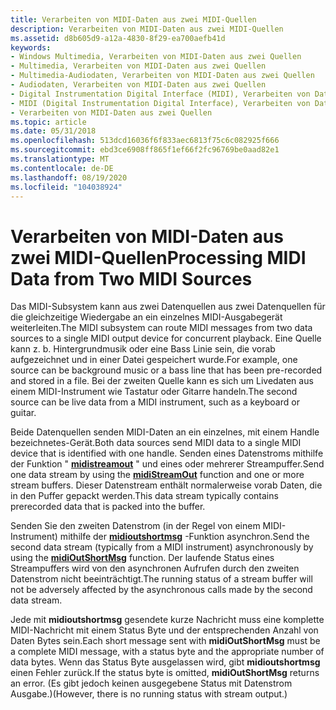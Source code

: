 ```yaml
---
title: Verarbeiten von MIDI-Daten aus zwei MIDI-Quellen
description: Verarbeiten von MIDI-Daten aus zwei MIDI-Quellen
ms.assetid: d8b605d9-a12a-4830-8f29-ea700aefb41d
keywords:
- Windows Multimedia, Verarbeiten von MIDI-Daten aus zwei Quellen
- Multimedia, Verarbeiten von MIDI-Daten aus zwei Quellen
- Multimedia-Audiodaten, Verarbeiten von MIDI-Daten aus zwei Quellen
- Audiodaten, Verarbeiten von MIDI-Daten aus zwei Quellen
- Digital Instrumentation Digital Interface (MIDI), Verarbeiten von Daten aus zwei Quellen
- MIDI (Digital Instrumentation Digital Interface), Verarbeiten von Daten aus zwei Quellen
- Verarbeiten von MIDI-Daten aus zwei Quellen
ms.topic: article
ms.date: 05/31/2018
ms.openlocfilehash: 513dcd16036f6f833aec6813f75c6c082925f666
ms.sourcegitcommit: ebd3ce6908ff865f1ef66f2fc96769be0aad82e1
ms.translationtype: MT
ms.contentlocale: de-DE
ms.lasthandoff: 08/19/2020
ms.locfileid: "104038924"
---
```

# <a name="processing-midi-data-from-two-midi-sources"></a><span data-ttu-id="847a0-110">Verarbeiten von MIDI-Daten aus zwei MIDI-Quellen</span><span class="sxs-lookup"><span data-stu-id="847a0-110">Processing MIDI Data from Two MIDI Sources</span></span>

<span data-ttu-id="847a0-111">Das MIDI-Subsystem kann aus zwei Datenquellen aus zwei Datenquellen für die gleichzeitige Wiedergabe an ein einzelnes MIDI-Ausgabegerät weiterleiten.</span><span class="sxs-lookup"><span data-stu-id="847a0-111">The MIDI subsystem can route MIDI messages from two data sources to a single MIDI output device for concurrent playback.</span></span> <span data-ttu-id="847a0-112">Eine Quelle kann z. b. Hintergrundmusik oder eine Bass Linie sein, die vorab aufgezeichnet und in einer Datei gespeichert wurde.</span><span class="sxs-lookup"><span data-stu-id="847a0-112">For example, one source can be background music or a bass line that has been pre-recorded and stored in a file.</span></span> <span data-ttu-id="847a0-113">Bei der zweiten Quelle kann es sich um Livedaten aus einem MIDI-Instrument wie Tastatur oder Gitarre handeln.</span><span class="sxs-lookup"><span data-stu-id="847a0-113">The second source can be live data from a MIDI instrument, such as a keyboard or guitar.</span></span>

<span data-ttu-id="847a0-114">Beide Datenquellen senden MIDI-Daten an ein einzelnes, mit einem Handle bezeichnetes-Gerät.</span><span class="sxs-lookup"><span data-stu-id="847a0-114">Both data sources send MIDI data to a single MIDI device that is identified with one handle.</span></span> <span data-ttu-id="847a0-115">Senden eines Datenstroms mithilfe der Funktion " [**midistreamout**](/windows/win32/api/mmeapi/nf-mmeapi-midistreamout) " und eines oder mehrerer Streampuffer.</span><span class="sxs-lookup"><span data-stu-id="847a0-115">Send one data stream by using the [**midiStreamOut**](/windows/win32/api/mmeapi/nf-mmeapi-midistreamout) function and one or more stream buffers.</span></span> <span data-ttu-id="847a0-116">Dieser Datenstream enthält normalerweise vorab Daten, die in den Puffer gepackt werden.</span><span class="sxs-lookup"><span data-stu-id="847a0-116">This data stream typically contains prerecorded data that is packed into the buffer.</span></span>

<span data-ttu-id="847a0-117">Senden Sie den zweiten Datenstrom (in der Regel von einem MIDI-Instrument) mithilfe der [**midioutshortmsg**](/windows/win32/api/mmeapi/nf-mmeapi-midioutshortmsg) -Funktion asynchron.</span><span class="sxs-lookup"><span data-stu-id="847a0-117">Send the second data stream (typically from a MIDI instrument) asynchronously by using the [**midiOutShortMsg**](/windows/win32/api/mmeapi/nf-mmeapi-midioutshortmsg) function.</span></span> <span data-ttu-id="847a0-118">Der laufende Status eines Streampuffers wird von den asynchronen Aufrufen durch den zweiten Datenstrom nicht beeinträchtigt.</span><span class="sxs-lookup"><span data-stu-id="847a0-118">The running status of a stream buffer will not be adversely affected by the asynchronous calls made by the second data stream.</span></span>

<span data-ttu-id="847a0-119">Jede mit **midioutshortmsg** gesendete kurze Nachricht muss eine komplette MIDI-Nachricht mit einem Status Byte und der entsprechenden Anzahl von Daten Bytes sein.</span><span class="sxs-lookup"><span data-stu-id="847a0-119">Each short message sent with **midiOutShortMsg** must be a complete MIDI message, with a status byte and the appropriate number of data bytes.</span></span> <span data-ttu-id="847a0-120">Wenn das Status Byte ausgelassen wird, gibt **midioutshortmsg** einen Fehler zurück.</span><span class="sxs-lookup"><span data-stu-id="847a0-120">If the status byte is omitted, **midiOutShortMsg** returns an error.</span></span> <span data-ttu-id="847a0-121">(Es gibt jedoch keinen ausgegebene Status mit Datenstrom Ausgabe.)</span><span class="sxs-lookup"><span data-stu-id="847a0-121">(However, there is no running status with stream output.)</span></span>

 

 